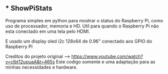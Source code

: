 ## * ShowPiStats

Programa simples em python para mostrar o status do Raspberry Pi, como uso de processador, memoria e HD.
Util para quando o Raspberry Pi não esta conectado em uma tela pelo HDMI.

E usado um display oled i2c 128x64 de 0.96" conectado aos GPIO do Raspberry PI

Creditos do projeto original --> https://www.youtube.com/watch?v=clbt12upuaA&t=465s
Este codigo somente e uma adaptação para as minhas necessidades e hardware.
